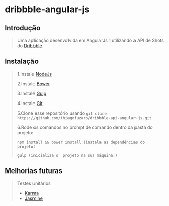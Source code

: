 ﻿# dribbble-angular-js

## Introdução

> Uma aplicação desenvolvida em AngularJs 1 utilizando a API de Shots do [Dribbble](http://developer.dribbble.com/).

## Instalação

> 1.Instale [NodeJs](https://nodejs.org/en/)
>
> 2.Instale [Bower](https://bower.io/)
>
> 3.Instale [Gulp](https://gulpjs.com/)
>
> 4.Instale [Git](https://git-scm.com/download/win) 
>
> 5.Clone esse repositório usando ` git clone https://github.com/thiagofuzaro/dribbble-api-angular-js.git `
>
> 6.Rode os comandos no prompt de comando dentro da pasta do projeto:
>
> ``` npm install && bower install (instala as dependências do projeto) ```
>
> ``` gulp (inicializa o  projeto na sua máquina.) ```

## Melhorias futuras

> Testes unitários
> * [Karma](https://karma-runner.github.io/)
> * [Jasmine](https://jasmine.github.io/)
